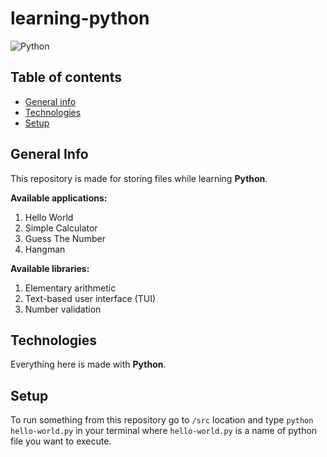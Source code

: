 # learning-python

![Python](https://img.shields.io/badge/Python-3.9.0-blue)

## Table of contents
* [General info](#general-info)
* [Technologies](#technologies)
* [Setup](#setup)

## General Info

This repository is made for storing files while learning **Python**.

**Available applications:**
1. Hello World
1. Simple Calculator
1. Guess The Number
1. Hangman

**Available libraries:**
1. Elementary arithmetic
1. Text-based user interface (TUI)
1. Number validation

## Technologies

Everything here is made with **Python**.

## Setup

To run something from this repository go to `/src` location and type `python hello-world.py` in your terminal where `hello-world.py` is a name of python file you want to execute.
